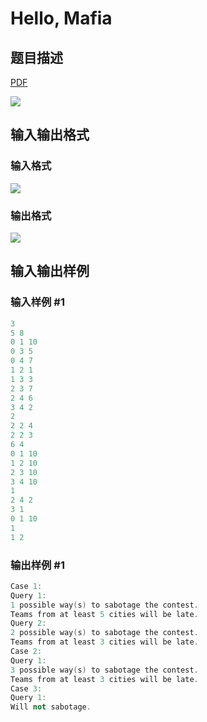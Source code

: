 # Hello, Mafia

## 题目描述

[problemUrl]: https://uva.onlinejudge.org/index.php?option=com_onlinejudge&Itemid=8&category=226&page=show_problem&problem=2911

[PDF](https://uva.onlinejudge.org/external/118/p11811.pdf)

![](https://cdn.luogu.com.cn/upload/vjudge_pic/UVA11811/0d6d758b8da24b0627383bb4cbad2147a61e4e95.png)

## 输入输出格式

### 输入格式

![](https://cdn.luogu.com.cn/upload/vjudge_pic/UVA11811/7a481c0bcf7311a910d269fc4e6b072022bfb91b.png)

### 输出格式

![](https://cdn.luogu.com.cn/upload/vjudge_pic/UVA11811/0c2369c754af7f36d6a1bccae36cca8aae25c641.png)

## 输入输出样例

### 输入样例 #1

```cpp
3
5 8
0 1 10
0 3 5
0 4 7
1 2 1
1 3 3
2 3 7
2 4 6
3 4 2
2
2 2 4
2 2 3
6 4
0 1 10
1 2 10
2 3 10
3 4 10
1
2 4 2
3 1
0 1 10
1
1 2
```


### 输出样例 #1

```cpp
Case 1:
Query 1:
1 possible way(s) to sabotage the contest.
Teams from at least 5 cities will be late.
Query 2:
2 possible way(s) to sabotage the contest.
Teams from at least 3 cities will be late.
Case 2:
Query 1:
3 possible way(s) to sabotage the contest.
Teams from at least 3 cities will be late.
Case 3:
Query 1:
Will not sabotage.
```


